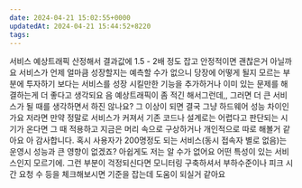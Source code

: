 ```yaml
---
date: 2024-04-21 15:02:55+0000
updatedAt: 2024-04-21 15:44:52+8220
tags: 
---
```

서비스 예상트래픽 산정해서 결과값에 1.5 - 2배 정도 잡고 안정적이면 괜찮은거 아닐까요
서비스가 언제 얼마큼 성장할지는 예측할 수가 없으니 당장에 어떻게 될지 모르는 부분에 투자하기 보다는 서비스를 성장 시킬만한 기능을 추가하거나 이미 있는 문제를 해결하는게 더 좋다고 생각되요
음 예상트래픽이 좀 적긴 해서그런데,, 
그러면 더 큰 서비스가 될 때를 생각하면서 하진 않나요?
그 이상이 되면 결국 그냥 하드웨어 성능 차이인가요
저라면 만약 정말로 서비스가 커져서 기존 코드나 설계로는 어렵다고 판단되는 시기가 온다면 그 때 적용하고 지금은 머리 속으로 구상하거나 개인적으로 따로 해볼거 같아요
아 감사합니다.
혹시 사용자가 200명정도 되는 서비스(동시 접속자 별로 없음)는 운영시 성능과 큰 영향이 없겠죠?
아쉽게도 저는 알 수가 없어요
어떤 특성이 있는 서비스인지 모르기에.
그런 부분이 걱정되신다면 모니터링 구축하셔서 부하수준이나 피크 시간  요청 수 등을 체크해보시면 기준을 잡는데 도움이 되실거 같아요